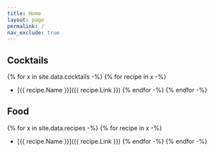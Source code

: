 ```yaml
---
title: Home
layout: page
permalink: /
nav_exclude: true
---
```

## Cocktails
{% for x in site.data.cocktails -%}
{% for recipe in x -%}
- [{{ recipe.Name }}]({{ recipe.Link }})
{% endfor -%}
{% endfor -%}

## Food
{% for x in site.data.recipes -%}
{% for recipe in x -%}
- [{{ recipe.Name }}]({{ recipe.Link }})
{% endfor -%}
{% endfor -%}
